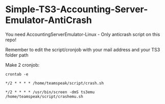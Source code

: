 # Simple-TS3-Accounting-Server-Emulator-AntiCrash
You need  AccountingServerEmulator-Linux - Only anticrash script on this repo!

Remember to edit the script/cronjob with your mail address and your TS3 folder path

Make 2 cronjob:
```
crontab -e
```

```
*/2 * * * * /home/teamspeak/script/crash.sh

*/2 * * * * /usr/bin/screen -dmS ts3emu /home/teamspeak/script/crashemu.sh
```
